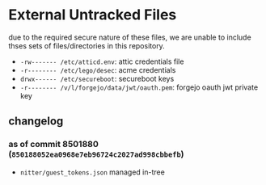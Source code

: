 # External Untracked Files

due to the required secure nature of these files, we are unable to include
thses sets of files/directories in this repository.

<!-- These are coincidentally the same length. magic! -->
- `-rw------- /etc/atticd.env`: attic credentials file
- `-r-------- /etc/lego/desec`: acme credentials
- `drwx------ /etc/secureboot`: secureboot keys
- `-r-------- /v/l/forgejo/data/jwt/oauth.pem`: forgejo oauth jwt private key

## changelog
### as of commit 8501880 (`850188052ea0968e7eb96724c2027ad998cbbefb`)
- `nitter/guest_tokens.json` managed in-tree
